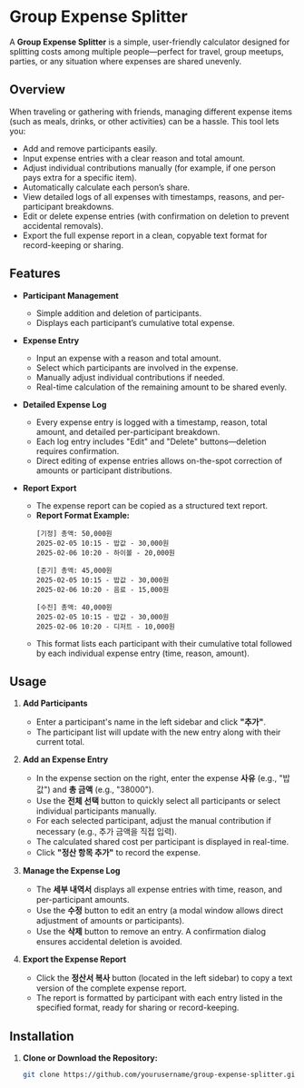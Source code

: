 # Group Expense Splitter

A **Group Expense Splitter** is a simple, user-friendly calculator designed for splitting costs among multiple people—perfect for travel, group meetups, parties, or any situation where expenses are shared unevenly.

## Overview

When traveling or gathering with friends, managing different expense items (such as meals, drinks, or other activities) can be a hassle. This tool lets you:
- Add and remove participants easily.
- Input expense entries with a clear reason and total amount.
- Adjust individual contributions manually (for example, if one person pays extra for a specific item).
- Automatically calculate each person’s share.
- View detailed logs of all expenses with timestamps, reasons, and per-participant breakdowns.
- Edit or delete expense entries (with confirmation on deletion to prevent accidental removals).
- Export the full expense report in a clean, copyable text format for record-keeping or sharing.

## Features

- **Participant Management**
  - Simple addition and deletion of participants.
  - Displays each participant’s cumulative total expense.
  
- **Expense Entry**
  - Input an expense with a reason and total amount.
  - Select which participants are involved in the expense.
  - Manually adjust individual contributions if needed.
  - Real-time calculation of the remaining amount to be shared evenly.
  
- **Detailed Expense Log**
  - Every expense entry is logged with a timestamp, reason, total amount, and detailed per-participant breakdown.
  - Each log entry includes "Edit" and "Delete" buttons—deletion requires confirmation.
  - Direct editing of expense entries allows on-the-spot correction of amounts or participant distributions.
  
- **Report Export**
  - The expense report can be copied as a structured text report.
  - **Report Format Example:**
    ```
    [기정] 총액: 50,000원
    2025-02-05 10:15 - 밥값 - 30,000원
    2025-02-06 10:20 - 하이볼 - 20,000원

    [준기] 총액: 45,000원
    2025-02-05 10:15 - 밥값 - 30,000원
    2025-02-06 10:20 - 음료 - 15,000원

    [수진] 총액: 40,000원
    2025-02-05 10:15 - 밥값 - 30,000원
    2025-02-06 10:20 - 디저트 - 10,000원
    ```
  - This format lists each participant with their cumulative total followed by each individual expense entry (time, reason, amount).


## Usage

1. **Add Participants**
   - Enter a participant's name in the left sidebar and click **"추가"**.
   - The participant list will update with the new entry along with their current total.

2. **Add an Expense Entry**
   - In the expense section on the right, enter the expense **사유** (e.g., "밥값") and **총 금액** (e.g., "38000").
   - Use the **전체 선택** button to quickly select all participants or select individual participants manually.
   - For each selected participant, adjust the manual contribution if necessary (e.g., 추가 금액을 직접 입력).
   - The calculated shared cost per participant is displayed in real-time.
   - Click **"정산 항목 추가"** to record the expense.

3. **Manage the Expense Log**
   - The **세부 내역서** displays all expense entries with time, reason, and per-participant amounts.
   - Use the **수정** button to edit an entry (a modal window allows direct adjustment of amounts or participants).
   - Use the **삭제** button to remove an entry. A confirmation dialog ensures accidental deletion is avoided.

4. **Export the Expense Report**
   - Click the **정산서 복사** button (located in the left sidebar) to copy a text version of the complete expense report.
   - The report is formatted by participant with each entry listed in the specified format, ready for sharing or record-keeping.

## Installation

1. **Clone or Download the Repository:**

   ```bash
   git clone https://github.com/yourusername/group-expense-splitter.git
